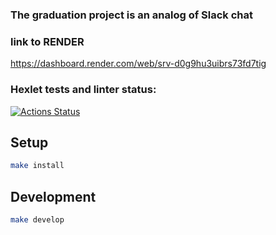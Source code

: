 ### The graduation project is an analog of Slack chat

### link to RENDER 
https://dashboard.render.com/web/srv-d0g9hu3uibrs73fd7tig

### Hexlet tests and linter status:
[![Actions Status](https://github.com/lobedima/fullstack-javascript-project-12/actions/workflows/hexlet-check.yml/badge.svg)](https://github.com/lobedima/fullstack-javascript-project-12/actions)

## Setup

```bash
make install
```

## Development

```bash
make develop